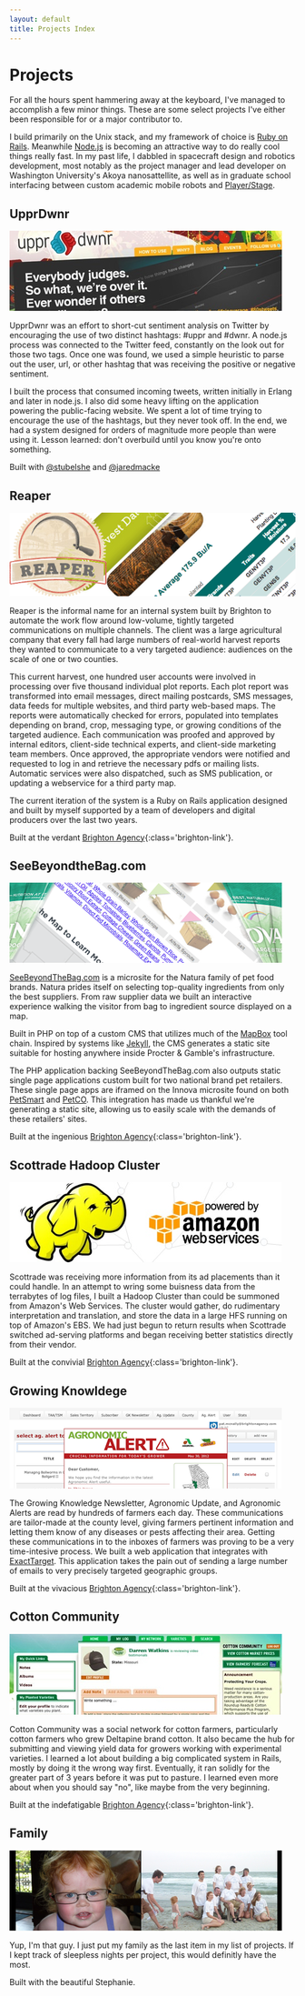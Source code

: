 ```yaml
---
layout: default
title: Projects Index
---
```


Projects
========

For all the hours spent hammering away at the keyboard, I've managed
to accomplish a few minor things. These are some select projects I've
either been responsible for or a major contributor to.

I build primarily on the Unix stack, and my framework of choice is [Ruby on
Rails](http://rubyonrails.org/). Meanwhile [Node.js](http://nodejs.org) is
becoming an attractive way to do really cool things really fast. In my past life,
I dabbled in spacecraft design and robotics development, most notably as the
project manager and lead developer on Washington University's Akoya
nanosattellite, as well as in graduate school interfacing between custom academic mobile robots and [Player/Stage](http://playerstage.sourceforge.net).

UpprDwnr
--------

![UpprDwnr Screenshot](/img/work/uppr_dwnr.jpg)

UpprDwnr was an effort to short-cut sentiment analysis on Twitter by
encouraging the use of two distinct hashtags: #uppr and #dwnr. A
node.js process was connected to the Twitter feed,
constantly on the look out for those two tags. Once one was found, we
used a simple heuristic to parse out the user, url, or other hashtag
that was receiving the positive or negative sentiment.

I built the process that consumed incoming tweets, written initially in Erlang and
later in node.js.  I also did some heavy lifting on the application powering
the public-facing website. We spent a lot of time trying to
encourage the use of the hashtags, but they never took off. In the end, we had
a system designed for orders of magnitude more people than were using it.
Lesson learned: don't overbuild until you know you're onto something.

Built with [@stubelshe](http://twitter.com/stubelshe) and [@jaredmacke](http://twitter.com/jaredmacke)

Reaper
------

![Reaper Collage](/img/work/reaper.png)

Reaper is the informal name for an internal system built by Brighton to automate
the work flow around low-volume, tightly targeted communications on multiple channels. The client
was a large agricultural company that every fall had large numbers of real-world harvest reports they
wanted to communicate to a very targeted audience: audiences on the scale of one or two counties.

This current harvest, one hundred user accounts were involved in processing over five thousand individual plot reports. Each plot report
was transformed into email messages, direct mailing postcards, SMS messages, data feeds for multiple websites, and third
party web-based maps. The reports were automatically checked for errors, populated into
templates depending on brand, crop, messaging type, or growing conditions of the targeted audience. Each communication was
proofed and approved by internal editors, client-side technical experts, and client-side marketing team members. Once approved,
the appropriate vendors were notified and requested to log in and retrieve the necessary pdfs or mailing lists. Automatic services
were also dispatched, such as SMS publication, or updating a webservice for a third party map.

The current iteration of the system is a Ruby on Rails application designed and built by myself supported by a team of developers and
digital producers over the last two years.

Built at the verdant [Brighton Agency][brighton]{:class='brighton-link'}.

SeeBeyondtheBag.com
-------------------

![SeeBeyondTheBag.com Image Mosaic](/img/work/see_beyond_the_bag.png)

[SeeBeyondTheBag.com](seebeyondthebag.com) is a microsite for the Natura family
of pet food brands. Natura prides itself on selecting top-quality ingredients from
only the best suppliers. From raw supplier data we built an interactive experience
walking the visitor from bag to ingredient source displayed on a map.

Built in PHP on top of a custom CMS that utilizes much of the [MapBox](http://mapbox.com) tool chain.
Inspired by systems like [Jekyll](https://github.com/mojombo/jekyll/wiki), the CMS generates a static
site suitable for hosting anywhere inside Procter & Gamble's infrastructure.

The PHP application backing SeeBeyondTheBag.com also outputs static single page applications custom built for
two national brand pet retailers. These single page apps are iframed on the Innova microsite found on both  [PetSmart](http://pets.petsmart.com/brands/innova/innova-ingredient-sources.shtml)
and [PetCO](http://www.petco.com/petco_page_pc_innovasources.aspx). This integration has made us thankful
we're generating a static site, allowing us to easily scale with the demands of these retailers' sites.

Built at the ingenious [Brighton Agency][brighton]{:class='brighton-link'}.

Scottrade Hadoop Cluster
------------------------

![Hadoop Mascot](/img/work/hadoop.jpg)

Scottrade was receiving more information from its ad placements than
it could handle. In an attempt to wring some buisness data from the
terrabytes of log files, I built a Hadoop Cluster than could be
summoned from Amazon's Web Services. The cluster would gather, do
rudimentary interpretation and translation, and store the data in a
large HFS running on top of Amazon's EBS. We had just begun to return
results when Scottrade switched ad-serving platforms and began
receiving better statistics directly from their vendor.

Built at the convivial [Brighton Agency][brighton]{:class='brighton-link'}.

Growing Knowldege
-----------------

![CottonCommunity Screenshot](/img/work/growingknowledge.png)

The Growing Knowledge Newsletter, Agronomic Update, and Agronomic
Alerts are read by hundreds of farmers each day. These communications are
tailor-made at the county level, giving farmers pertinent information
and letting them know of any diseases or pests affecting their
area. Getting these communications in to the inboxes of farmers was
proving to be a very time-intesive process. We built a web application
that integrates with [ExactTarget](http://www.exacttarget.com). This application takes the
pain out of sending a large number of emails to very precisely targeted geographic groups.

Built at the vivacious [Brighton Agency][brighton]{:class='brighton-link'}.

Cotton Community
--------

![CottonCommunity Screenshot](/img/work/cottoncommunity.jpg)

Cotton Community was a social network for cotton farmers, particularly
cotton farmers who grew Deltapine brand cotton. It also became the hub
for submitting and viewing yield data for growers working with
experimental varieties. I learned a lot about building a big complicated
system in Rails, mostly by doing it the wrong way first. Eventually, it
ran solidly for the greater part of 3 years before it was put to
pasture. I learned even more about when you should say "no", like
maybe from the very beginning.

Built at the indefatigable [Brighton Agency][brighton]{:class='brighton-link'}.

Family
----------

![Family Screenshot](/img/work/family2.jpg)

Yup, I'm that guy. I just put my family as the last item in my list of
projects. If I kept track of sleepless nights per project, this would
definitly have the most.

Built with the beautiful Stephanie.

[brighton]: http://www.brightonagency.com 'Brighton Agency'
